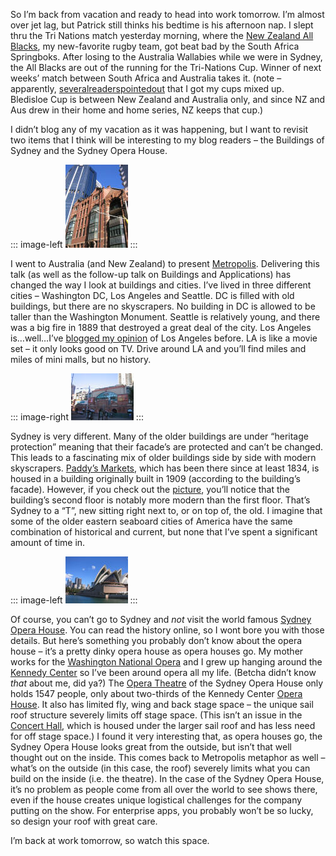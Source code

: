 So I’m back from vacation and ready to head into work tomorrow. I’m
almost over jet lag, but Patrick still thinks his bedtime is his
afternoon nap. I slept thru the Tri Nations match yesterday morning,
where the [New Zealand All Blacks](http://www.allblacks.com/), my
new-favorite rugby team, got beat bad by the South Africa Springboks.
After losing to the Australia Wallabies while we were in Sydney, the All
Blacks are out of the running for the Tri-Nations Cup. Winner of next
weeks’ match between South Africa and Australia takes it. (note –
apparently,
[several](http://blogs.msdn.com/devhawk/archive/2004/08/16/214983.aspx#214997)[readers](http://blogs.msdn.com/devhawk/archive/2004/08/16/214983.aspx#215038)[pointed](http://blogs.msdn.com/devhawk/archive/2004/08/16/214983.aspx#215041)[out](http://blogs.msdn.com/devhawk/archive/2004/08/16/214983.aspx#215062)
that I got my cups mixed up. Bledisloe Cup is between New Zealand and
Australia only, and since NZ and Aus drew in their home and home series,
NZ keeps that cup.)

I didn’t blog any of my vacation as it was happening, but I want to
revisit two items that I think will be interesting to my blog readers –
the Buildings of Sydney and the Sydney Opera House.

::: image-left
[![](https://raw.githubusercontent.com/devhawk/devhawk.github.io/master/images/blog/Touring%20Sydney%20Sat%20Morning%20(30)_small.jpg)](https://raw.githubusercontent.com/devhawk/devhawk.github.io/master/images/blog/Touring%20Sydney%20Sat%20Morning%20(30).jpg)
::: 

I went to Australia (and New Zealand) to present
[Metropolis](http://msdn.microsoft.com/architecture/journal/default.aspx?pull=/library/en-us/dnmaj/html/aj2metrop.asp).
Delivering this talk (as well as the follow-up talk on Buildings and
Applications) has changed the way I look at buildings and cities. I’ve
lived in three different cities – Washington DC, Los Angeles and
Seattle. DC is filled with old buildings, but there are no skyscrapers.
No building in DC is allowed to be taller than the Washington Monument.
Seattle is relatively young, and there was a big fire in 1889 that
destroyed a great deal of the city. Los Angeles is…well…I’ve [blogged my
opinion](http://devhawk.net/2003/06/15/i-disagree-with-randy-newman/)
of Los Angeles before. LA is like a movie set – it only looks good on
TV. Drive around LA and you’ll find miles and miles of mini malls, but
no history.

::: image-right
[![](https://raw.githubusercontent.com/devhawk/devhawk.github.io/master/images/blog/Touring%20Sydney%20Thurs%20(1)_small.jpg)](https://raw.githubusercontent.com/devhawk/devhawk.github.io/master/images/blog/Touring%20Sydney%20Thurs%20(1).jpg)
:::

Sydney is very different. Many of the older buildings are under “heritage
protection” meaning that their facade’s are protected and can’t be
changed. This leads to a fascinating mix of older buildings side by side
with modern skyscrapers. [Paddy’s
Markets](http://www.paddysmarkets.com.au/paddys/index.htm), which has
been there since at least 1834, is housed in a building originally built
in 1909 (according to the building’s facade). However, if you check out the
[picture](https://raw.githubusercontent.com/devhawk/devhawk.github.io/master/images/blog/Touring%20Sydney%20Thurs%20(1).jpg),
you’ll notice that the building’s second floor is notably more modern
than the first floor. That’s Sydney to a “T”, new sitting right next to,
or on top of, the old. I imagine that some of the older eastern seaboard
cities of America have the same combination of historical and current,
but none that I’ve spent a significant amount of time in.

::: image-left
[![](https://raw.githubusercontent.com/devhawk/devhawk.github.io/master/images/blog/Touring%20Sydney%20Monday%20(58)_small.jpg)](https://raw.githubusercontent.com/devhawk/devhawk.github.io/master/images/blog/Touring%20Sydney%20Monday%20(58).jpg)
:::

Of course, you can’t go to Sydney and *not* visit the world famous [Sydney
Opera House](http://www.sydneyoperahouse.com/). You can read the history
online, so I wont bore you with those details. But here’s something you
probably don’t know about the opera house – it’s a pretty dinky opera
house as opera houses go. My mother works for the [Washington National
Opera](http://www.dc-opera.org/) and I grew up hanging around the
[Kennedy Center](http://www.kennedy-center.org/) so I’ve been around
opera all my life. (Betcha didn’t know *that* about me, did ya?) The
[Opera
Theatre](http://www.sydneyoperahouse.com/sections/about_the_house/venues/#opera)
of the Sydney Opera House only holds 1547 people, only about two-thirds
of the Kennedy Center [Opera
House](http://www.kennedy-center.org/about/virtual_tour/opera.html). It
also has limited fly, wing and back stage space – the unique sail roof
structure severely limits off stage space. (This isn’t an issue in the
[Concert Hall](http://www.sydneyoperahouse.com/sections/about_the_house/venues/#concert),
which is housed under the larger sail roof and has less need for off
stage space.) I found it very interesting that, as opera houses go, the
Sydney Opera House looks great from the outside, but isn’t that well
thought out on the inside. This comes back to Metropolis metaphor as
well – what’s on the outside (in this case, the roof) severely limits
what you can build on the inside (i.e. the theatre). In the case of the
Sydney Opera House, it’s no problem as people come from all over the
world to see shows there, even if the house creates unique logistical
challenges for the company putting on the show. For enterprise apps, you
probably won’t be so lucky, so design your roof with great care.

I’m back at work tomorrow, so watch this space.
